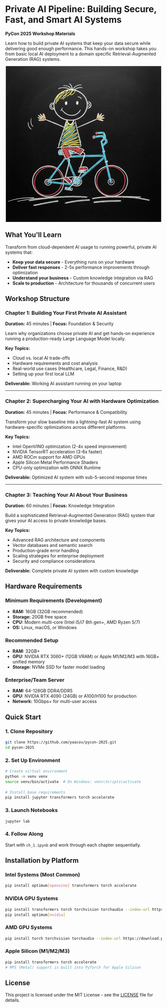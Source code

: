 # Private AI Pipeline: Building Secure, Fast, and Smart AI Systems

**PyCon 2025 Workshop Materials**

Learn how to build private AI systems that keep your data secure while delivering good enough performance. This hands-on workshop takes you from basic local AI deployment to a domain specific Retrieval-Augmented Generation (RAG) systems.

<img src="no-cloud.jpeg" width="500" style="display: block; margin: 0 auto;">

## What You'll Learn

Transform from cloud-dependent AI usage to running powerful, private AI systems that:
- **Keep your data secure** - Everything runs on your hardware
- **Deliver fast responses** - 2-5x performance improvements through optimization
- **Understand your business** - Custom knowledge integration via RAG
- **Scale to production** - Architecture for thousands of concurrent users

## Workshop Structure

### Chapter 1: Building Your First Private AI Assistant
**Duration:** 45 minutes | **Focus:** Foundation & Security

Learn why organizations choose private AI and get hands-on experience running a production-ready Large Language Model locally.

**Key Topics:**
- Cloud vs. local AI trade-offs
- Hardware requirements and cost analysis
- Real-world use cases (Healthcare, Legal, Finance, R&D)
- Setting up your first local LLM

**Deliverable:** Working AI assistant running on your laptop

---

### Chapter 2: Supercharging Your AI with Hardware Optimization
**Duration:** 45 minutes | **Focus:** Performance & Compatibility

Transform your slow baseline into a lightning-fast AI system using hardware-specific optimizations across different platforms.

**Key Topics:**
- Intel OpenVINO optimization (2-4x speed improvement)
- NVIDIA TensorRT acceleration (3-6x faster)
- AMD ROCm support for AMD GPUs
- Apple Silicon Metal Performance Shaders
- CPU-only optimization with ONNX Runtime

**Deliverable:** Optimized AI system with sub-5-second response times

---

### Chapter 3: Teaching Your AI About Your Business
**Duration:** 60 minutes | **Focus:** Knowledge Integration

Build a sophisticated Retrieval-Augmented Generation (RAG) system that gives your AI access to private knowledge bases.

**Key Topics:**
- Advanced RAG architecture and components
- Vector databases and semantic search
- Production-grade error handling
- Scaling strategies for enterprise deployment
- Security and compliance considerations

**Deliverable:** Complete private AI system with custom knowledge

## Hardware Requirements

### Minimum Requirements (Development)
- **RAM:** 16GB (32GB recommended)
- **Storage:** 20GB free space
- **CPU:** Modern multi-core (Intel i5/i7 8th gen+, AMD Ryzen 5/7)
- **OS:** Linux, macOS, or Windows

### Recommended Setup
- **RAM:** 32GB+
- **GPU:** NVIDIA RTX 3060+ (12GB VRAM) or Apple M1/M2/M3 with 16GB+ unified memory
- **Storage:** NVMe SSD for faster model loading

### Enterprise/Team Server
- **RAM:** 64-128GB DDR4/DDR5
- **GPU:** NVIDIA RTX 4090 (24GB) or A100/H100 for production
- **Network:** 10Gbps+ for multi-user access

## Quick Start

### 1. Clone Repository
```bash
git clone https://github.com/yaacov/pycon-2025.git
cd pycon-2025
```

### 2. Set Up Environment
```bash
# Create virtual environment
python -m venv venv
source venv/bin/activate  # On Windows: venv\Scripts\activate

# Install base requirements
pip install jupyter transformers torch accelerate
```

### 3. Launch Notebooks
```bash
jupyter lab
```

### 4. Follow Along
Start with `ch_1.ipynb` and work through each chapter sequentially.

## Installation by Platform

### Intel Systems (Most Common)
```bash
pip install optimum[openvino] transformers torch accelerate
```

### NVIDIA GPU Systems
```bash
pip install transformers torch torchvision torchaudio --index-url https://download.pytorch.org/whl/cu121
pip install optimum[nvidia]
```

### AMD GPU Systems
```bash
pip install torch torchvision torchaudio --index-url https://download.pytorch.org/whl/rocm5.6
```

### Apple Silicon (M1/M2/M3)
```bash
pip install transformers torch accelerate
# MPS (Metal) support is built into PyTorch for Apple Silicon
```

## License

This project is licensed under the MIT License - see the [LICENSE](LICENSE) file for details.
